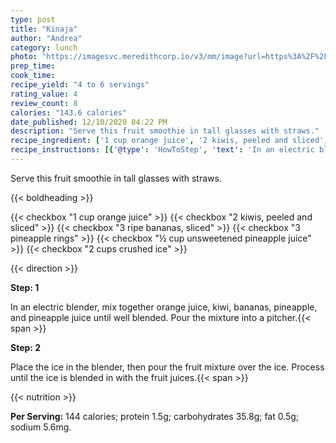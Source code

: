 ```yaml
---
type: post
title: "Kinaja"
author: "Andrea"
category: lunch
photo: "https://imagesvc.meredithcorp.io/v3/mm/image?url=https%3A%2F%2Fimages.media-allrecipes.com%2Fuserphotos%2F749687.jpg"
prep_time: 
cook_time: 
recipe_yield: "4 to 6 servings"
rating_value: 4
review_count: 8
calories: "143.6 calories"
date_published: 12/10/2020 04:22 PM
description: "Serve this fruit smoothie in tall glasses with straws."
recipe_ingredient: ['1 cup orange juice', '2 kiwis, peeled and sliced', '3 ripe bananas, sliced', '3 pineapple rings', '½ cup unsweetened pineapple juice', '2 cups crushed ice']
recipe_instructions: [{'@type': 'HowToStep', 'text': 'In an electric blender, mix together orange juice, kiwi, bananas, pineapple, and pineapple juice until well blended. Pour the mixture into a pitcher.\n'}, {'@type': 'HowToStep', 'text': 'Place the ice in the blender, then pour the fruit mixture over the ice. Process until the ice is blended in with the fruit juices.\n'}]
---
```


Serve this fruit smoothie in tall glasses with straws. 

{{< boldheading >}}

{{< checkbox "1 cup orange juice" >}}
{{< checkbox "2  kiwis, peeled and sliced" >}}
{{< checkbox "3  ripe bananas, sliced" >}}
{{< checkbox "3  pineapple rings" >}}
{{< checkbox "½ cup unsweetened pineapple juice" >}}
{{< checkbox "2 cups crushed ice" >}}


{{< direction >}}

**Step: 1**

In an electric blender, mix together orange juice, kiwi, bananas, pineapple, and pineapple juice until well blended. Pour the mixture into a pitcher.{{< span >}}

**Step: 2**

Place the ice in the blender, then pour the fruit mixture over the ice. Process until the ice is blended in with the fruit juices.{{< span >}}

{{< nutrition >}}

**Per Serving:** 144 calories; protein 1.5g; carbohydrates 35.8g; fat 0.5g; sodium 5.6mg.